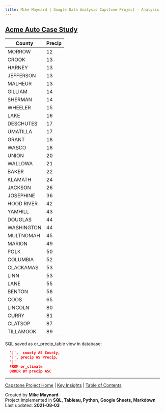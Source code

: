 ```yaml
---
title: Mike Maynard | Google Data Analysis Capstone Project - Analysis Summary
---
```

## [Acme Auto Case Study](/capstone/)

| County | Precip |
| --- | ---- |
|	MORROW	|	12	|
|	CROOK	|	13	|
|	HARNEY	|	13	|
|	JEFFERSON	|	13	|
|	MALHEUR	|	13	|
|	GILLIAM	|	14	|
|	SHERMAN	|	14	|
|	WHEELER	|	15	|
|	LAKE	|	16	|
|	DESCHUTES	|	17	|
|	UMATILLA	|	17	|
|	GRANT	|	18	|
|	WASCO	|	18	|
|	UNION	|	20	|
|	WALLOWA	|	21	|
|	BAKER	|	22	|
|	KLAMATH	|	24	|
|	JACKSON	|	26	|
|	JOSEPHINE	|	36	|
|	HOOD RIVER	|	42	|
|	YAMHILL	|	43	|
|	DOUGLAS	|	44	|
|	WASHINGTON	|	44	|
|	MULTNOMAH	|	45	|
|	MARION	|	49	|
|	POLK	|	50	|
|	COLUMBIA	|	52	|
|	CLACKAMAS	|	53	|
|	LINN	|	53	|
|	LANE	|	55	|
|	BENTON	|	58	|
|	COOS	|	65	|
|	LINCOLN	|	80	|
|	CURRY	|	81	|
|	CLATSOP	|	87	|
|	TILLAMOOK	|	89	|


SQL saved as or_precip_table view in database:

```json
  '|',  county AS County,
  '|', precip AS Precip,
  '|'
  FROM or_climate
  ORDER BY precip ASC
```








---
[Capstone Project Home](./) | [Key Insights](insights.html) | [Table of Contents](index.html)

Created by **Mike Maynard**<BR>
Project Implemented in **SQL, Tableau, Python, Google Sheets, Markdown**<BR>
Last updated:  **2021-08-03**
